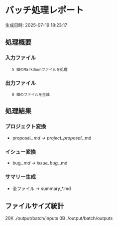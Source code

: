 # バッチ処理レポート

生成日時: 2025-07-19 18:23:17

## 処理概要

### 入力ファイル
       5 個のMarkdownファイルを処理

### 出力ファイル
       0 個のファイルを生成

## 処理結果

### プロジェクト変換
- proposal_*.md → project_proposal_*.md

### イシュー変換
- bug_*.md → issue_bug_*.md

### サマリー生成
- 全ファイル → summary_*.md

## ファイルサイズ統計
 20K	./output/batch/inputs
  0B	./output/batch/outputs

